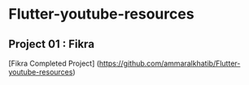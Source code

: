 # Flutter-youtube-resources

## Project 01 : Fikra
[Fikra Completed Project] (https://github.com/ammaralkhatib/Flutter-youtube-resources)
